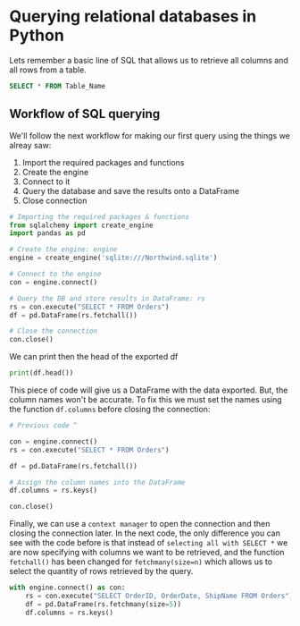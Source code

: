 # Querying relational databases in Python

Lets remember a basic line of SQL that allows us to retrieve all columns and all rows from a table. 

```SQL
SELECT * FROM Table_Name
```

## Workflow of SQL querying
We'll follow the next workflow for making our first query using the things we alreay saw:

1. Import the required packages and functions
2. Create the engine
3. Connect to it
4. Query the database and save the results onto a DataFrame
5. Close connection

```python
# Importing the required packages & functions
from sqlalchemy import create_engine
import pandas as pd

# Create the engine: engine
engine = create_engine('sqlite:///Northwind.sqlite')

# Connect to the engine
con = engine.connect()

# Query the DB and store results in DataFrame: rs
rs = con.execute("SELECT * FROM Orders")
df = pd.DataFrame(rs.fetchall())

# Close the connection
con.close()
```

We can print then the head of the exported df

```python
print(df.head())
```

This piece of code will give us a DataFrame with the data exported. But, the column names won't be accurate. To fix this we must set the names using the function `df.columns` before closing the connection:

```python
# Previous code ^

con = engine.connect()
rs = con.execute("SELECT * FROM Orders")

df = pd.DataFrame(rs.fetchall())

# Assign the column names into the DataFrame
df.columns = rs.keys()

con.close()
```

Finally, we can use a `context manager` to open the connection and then closing the connection later. In the next code, the only difference you can see with the code before is that instead of `selecting all with SELECT *` we are now specifying with columns we want to be retrieved, and the function `fetchall()` has been changed for `fetchmany(size=n)` which allows us to select the quantity of rows retrieved by the query.

```python
with engine.connect() as con:
	rs = con.execute("SELECT OrderID, OrderDate, ShipName FROM Orders")
	df = pd.DataFrame(rs.fetchmany(size=5))
	df.columns = rs.keys()
```
